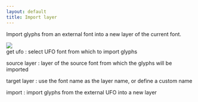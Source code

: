 ```yaml
---
layout: default
title: Import layer
---
```


Import glyphs from an external font into a new layer of the current font.

<div class='container'>

<div class='screenshot'>
  <img src='/images/glyphs/layersImport.png' />
</div>

<div class='captions' markdown='1'> 
get ufo
: select UFO font from which to import glyphs

source layer
: layer of the source font from which the glyphs will be imported

target layer
: use the font name as the layer name, or define a custom name

import
: import glyphs from the external UFO into a new layer
</div>

</div>
